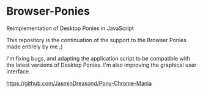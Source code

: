 # Browser-Ponies
Reimplementation of Desktop Ponies in JavaScript

This repository is the continuation of the support to the Browser Ponies made entirely by me ;)

I'm fixing bugs, and adapting the application script to be compatible with the latest versions of Desktop Ponies.
I'm also improving the graphical user interface.

https://github.com/JasminDreasond/Pony-Chrome-Mania
